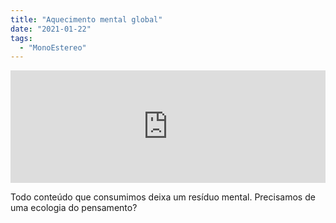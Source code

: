 ```yaml
---
title: "Aquecimento mental global"
date: "2021-01-22"
tags: 
  - "MonoEstereo"
---
```


<iframe src="https://anchor.fm/monoestereo/embed/episodes/Aquecimento-mental-global-ek83ci" height="180px" width="100%" frameborder="0" scrolling="no" style="width:100%; height:180px;"></iframe>

Todo conteúdo que consumimos deixa um resíduo mental. Precisamos de uma ecologia do pensamento?
